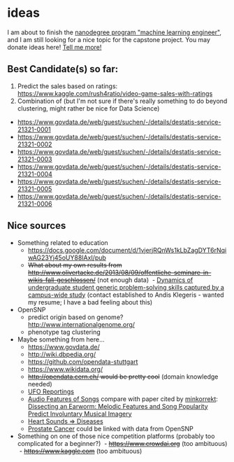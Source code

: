 # ideas
I am about to finish the [nanodegree program "machine learning engineer"](https://www.udacity.com/course/machine-learning-engineer-nanodegree--nd009), and I am still looking for a nice topic for the capstone project. You may donate ideas here! [Tell me more!](http://www.olivertacke.de/2016/10/25/braucht-ihr-unterstuetzung-gebt-her-eure-daten/)

## Best Candidate(s) so far:
1. Predict the sales based on ratings: https://www.kaggle.com/rush4ratio/video-game-sales-with-ratings
2. Combination of (but I'm not sure if there's really something to do beyond clustering, might rather be nice for Data Science)
  - https://www.govdata.de/web/guest/suchen/-/details/destatis-service-21321-0001
  - https://www.govdata.de/web/guest/suchen/-/details/destatis-service-21321-0002
  - https://www.govdata.de/web/guest/suchen/-/details/destatis-service-21321-0003
  - https://www.govdata.de/web/guest/suchen/-/details/destatis-service-21321-0004
  - https://www.govdata.de/web/guest/suchen/-/details/destatis-service-21321-0005
  - https://www.govdata.de/web/guest/suchen/-/details/destatis-service-21321-0006

## Nice sources
- Something related to education
  - https://docs.google.com/document/d/1vjerjRQnWs1kLbZagDYT6rNqiwAG23Yj45oUY88IAxI/pub
  - <strike>What about my own results from http://www.olivertacke.de/2013/08/09/offentliche-seminare-in-wikis-fall-geschlossen/</strike> (not enough data)
  - [Dynamics of undergraduate student generic problem-solving skills captured by a campus-wide study](http://link.springer.com/article/10.1007/s10734-016-0082-0) (contact established to Andis Klegeris - wanted my resume; I have a bad feeling about this)
- OpenSNP
  - predict origin based on genome? http://www.internationalgenome.org/
  - phenotype tag clustering
- Maybe something from here...
  - https://www.govdata.de/
  - http://wiki.dbpedia.org/
  - https://github.com/opendata-stuttgart
  - https://www.wikidata.org/
  - <strike>http://opendata.cern.ch/ would be pretty cool</strike> (domain knowledge needed)
  - [UFO Reportings](https://github.com/planetsig/ufo-reports)
  - [Audio Features of Songs](http://labrosa.ee.columbia.edu/millionsong/) compare with paper cited by [minkorrekt](http://minkorrekt.de/minkorrekt-folge-85-glasfaser-silikonklos/): [Dissecting an Earworm: Melodic Features and Song Popularity Predict Involuntary Musical Imagery](http://sci-hub.cc/10.1037/aca0000090)
  - [Heart Sounds => Diseases](http://mldata.org/repository/data/viewslug/record-of-heart-sound/)
  - [Prostate Cancer](http://mldata.org/repository/data/viewslug/prostate-cancer/) could be linked with data from OpenSNP
- Something on one of those nice competition platforms (probably too complicated for a beginner?)
  - <strike>https://www.crowdai.org</strike> (too ambituous)
  - <strike>https://www.kaggle.com</strike> (too ambituous)
